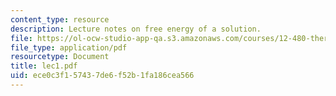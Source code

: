 ```yaml
---
content_type: resource
description: Lecture notes on free energy of a solution.
file: https://ol-ocw-studio-app-qa.s3.amazonaws.com/courses/12-480-thermodynamics-for-geoscientists-fall-2006/ece0c3f157437de6f52b1fa186cea566_lec1.pdf
file_type: application/pdf
resourcetype: Document
title: lec1.pdf
uid: ece0c3f1-5743-7de6-f52b-1fa186cea566
---
```


